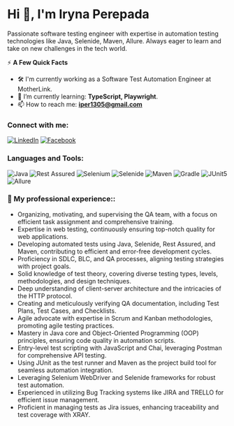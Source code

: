  # Hi 👋, I'm Iryna Perepada

Passionate software testing engineer with expertise in automation testing technologies like Java, Selenide, Maven, Allure. Always eager to learn and take on new challenges in the tech world.


⚡ **A Few Quick Facts**

- 🛠️ I'm currently working as a Software Test Automation Engineer at MotherLink.
- 🧠 I’m currently learning: **TypeScript, Playwright**.
- 📫 How to reach me: **iper1305@gmail.com**

### Connect with me:
[![LinkedIn](https://img.shields.io/badge/LinkedIn-0077B5?style=for-the-badge&logo=linkedin&logoColor=white)](https://www.linkedin.com/in/perepada/)
[![Facebook](https://img.shields.io/badge/Facebook-1877F2?style=for-the-badge&logo=facebook&logoColor=white)](https://www.facebook.com/profile.php?id=100014210296630)

### Languages and Tools:
![Java](https://img.shields.io/badge/Java-ED8B00?style=for-the-badge&logo=java&logoColor=white)
![Rest Assured](https://img.shields.io/badge/Rest%20Assured-4CAF50?style=for-the-badge&logo=rest-assured&logoColor=white)
![Selenium](https://img.shields.io/badge/Selenium-43B02A?style=for-the-badge&logo=selenium&logoColor=white)
![Selenide](https://img.shields.io/badge/Selenide-39AF45?style=for-the-badge&logo=selenide&logoColor=white)
![Maven](https://img.shields.io/badge/Maven-C71A36?style=for-the-badge&logo=apache-maven&logoColor=white)
![Gradle](https://img.shields.io/badge/Gradle-02303A?style=for-the-badge&logo=gradle&logoColor=white)
![JUnit5](https://img.shields.io/badge/JUnit5-25A162?style=for-the-badge&logo=junit5&logoColor=white)
![Allure](https://img.shields.io/badge/Allure-6236FF?style=for-the-badge&logo=allure&logoColor=white)

### 💼 My professional experience::
* Organizing, motivating, and supervising the QA team, with a focus on efficient task assignment and comprehensive training.
* Expertise in web testing, continuously ensuring top-notch quality for web applications.
* Developing automated tests using Java, Selenide, Rest Assured, and Maven, contributing to efficient and error-free development cycles.
* Proficiency in SDLC, BLC, and QA processes, aligning testing strategies with project goals.
* Solid knowledge of test theory, covering diverse testing types, levels, methodologies, and design techniques.
* Deep understanding of client-server architecture and the intricacies of the HTTP protocol.
* Creating and meticulously verifying QA documentation, including Test Plans, Test Cases, and Checklists.
* Agile advocate with expertise in Scrum and Kanban methodologies, promoting agile testing practices.
* Mastery in Java core and Object-Oriented Programming (OOP) principles, ensuring code quality in automation scripts.
* Entry-level test scripting with JavaScript and Chai, leveraging Postman for comprehensive API testing.
* Using JUnit as the test runner and Maven as the project build tool for seamless automation integration.
* Leveraging Selenium WebDriver and Selenide frameworks for robust test automation.
* Experienced in utilizing Bug Tracking systems like JIRA and TRELLO for efficient issue management.
* Proficient in managing tests as Jira issues, enhancing traceability and test coverage with XRAY.
